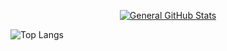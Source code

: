 <p style="display: flex; justify-content: center;">
  <a href="https://github.com/AndyDevv">
    <img src="https://github-readme-stats.vercel.app/api?username=AndyDevv&custom_title=General%20GitHub%20Stats&theme=aura_dark" alt="General GitHub Stats">
  </a>
  
  ![Top Langs](https://github-readme-stats.vercel.app/api/top-langs/?username=AndyDevv&layout=compact)
  
</p>
